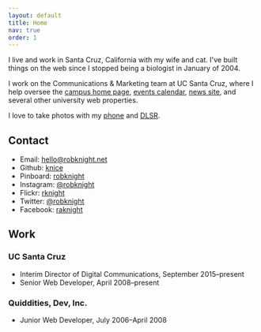 ```yaml
---
layout: default
title: Home
nav: true
order: 1
---
```


I live and work in Santa Cruz, California with my wife and cat. I've built things on the web since I stopped being a biologist in January of 2004.

I work on the Communications & Marketing team at UC Santa Cruz, where I help oversee the [campus home page](http://www.ucsc.edu), [events calendar](https://events.ucsc.edu), [news site](http://news.ucsc.edu), and several other university web properties.

I love to take photos with my [phone](http://instagram.com/robknight/ "Rob Knight on Instagram") and  [DLSR](http://www.flickr.com/rknight/).

## Contact

- Email: hello@robknight.net
- Github: [knice](https://github.com/knice)
- Pinboard: [robknight](https://pinboard.in/u:robknight)
- Instagram: [@robknight](https://instagram.com/robknight/)
- Flickr: [rknight](http://www.flickr.com/rknight/)
- Twitter: [@robknight](https://twitter.com/robknight)
- Facebook: [raknight](https://www.facebook.com/raknight)

## Work

### UC Santa Cruz

- Interim Director of Digital Communications, September 2015–present
- Senior Web Developer, April 2008–present

### Quiddities, Dev, Inc.

- Junior Web Developer, July 2006–April 2008
